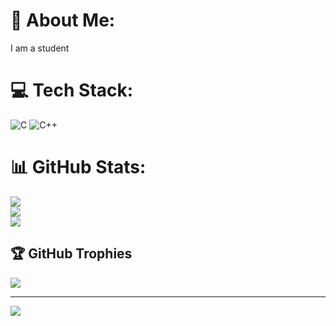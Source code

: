 # 💫 About Me:
I am a student 


# 💻 Tech Stack:
![C](https://img.shields.io/badge/c-%2300599C.svg?style=for-the-badge&logo=c&logoColor=white) ![C++](https://img.shields.io/badge/c++-%2300599C.svg?style=for-the-badge&logo=c%2B%2B&logoColor=white)
# 📊 GitHub Stats:
![](https://github-readme-stats.vercel.app/api?username=Ambika290&theme=dark&hide_border=false&include_all_commits=false&count_private=false)<br/>
![](https://github-readme-streak-stats.herokuapp.com/?user=Ambika290&theme=dark&hide_border=false)<br/>
![](https://github-readme-stats.vercel.app/api/top-langs/?username=Ambika290&theme=dark&hide_border=false&include_all_commits=false&count_private=false&layout=compact)

## 🏆 GitHub Trophies
![](https://github-profile-trophy.vercel.app/?username=Ambika290&theme=radical&no-frame=false&no-bg=true&margin-w=4)

---
[![](https://visitcount.itsvg.in/api?id=Ambika290&icon=0&color=0)](https://visitcount.itsvg.in)

<!-- Proudly created with GPRM ( https://gprm.itsvg.in ) -->
